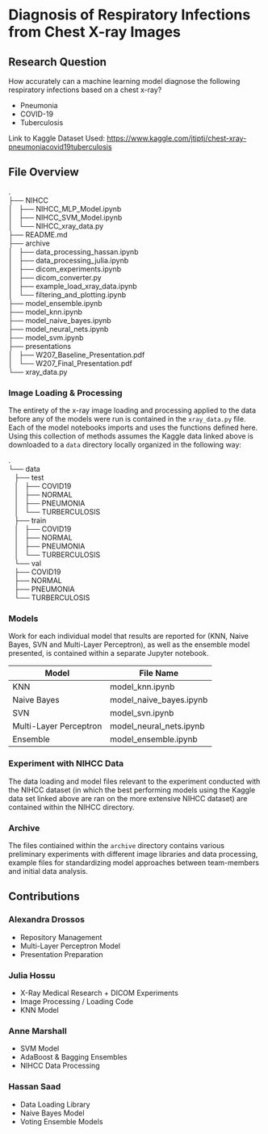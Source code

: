 # Diagnosis of Respiratory Infections from Chest X-ray Images

## Research Question

How accurately can a machine learning model diagnose the following respiratory infections based on a chest x-ray?
* Pneumonia
* COVID-19
* Tuberculosis

Link to Kaggle Dataset Used: https://www.kaggle.com/jtiptj/chest-xray-pneumoniacovid19tuberculosis

## File Overview
.  
├── NIHCC  
│   ├── NIHCC_MLP_Model.ipynb  
│   ├── NIHCC_SVM_Model.ipynb  
│   └── NIHCC_xray_data.py  
├── README.md  
├── archive  
│   ├── data_processing_hassan.ipynb  
│   ├── data_processing_julia.ipynb  
│   ├── dicom_experiments.ipynb  
│   ├── dicom_converter.py  
│   ├── example_load_xray_data.ipynb  
│   └── filtering_and_plotting.ipynb  
├── model_ensemble.ipynb  
├── model_knn.ipynb  
├── model_naive_bayes.ipynb  
├── model_neural_nets.ipynb  
├── model_svm.ipynb  
├── presentations  
│   ├── W207_Baseline_Presentation.pdf  
│   └── W207_Final_Presentation.pdf  
└── xray_data.py  

### Image Loading & Processing
The entirety of the x-ray image loading and processing applied to the data before any of the models were run is contained in the `xray_data.py` file. Each of the model notebooks imports and uses the functions defined here. Using this collection of methods assumes the Kaggle data linked above is downloaded to a `data` directory locally organized in the following way:  

.  
└── data  
   ├── test  
   │   ├── COVID19  
   │   ├── NORMAL  
   │   ├── PNEUMONIA  
   │   └── TURBERCULOSIS  
   ├── train  
   │   ├── COVID19  
   │   ├── NORMAL  
   │   ├── PNEUMONIA  
   │   └── TURBERCULOSIS  
   └── val  
       ├── COVID19  
       ├── NORMAL  
       ├── PNEUMONIA  
       └── TURBERCULOSIS  

### Models
Work for each individual model that results are reported for (KNN, Naive Bayes, SVN and Multi-Layer Perceptron), as well as the ensemble model presented, is contained within a separate Jupyter notebook.  

| Model | File Name |  
| ----- | --------- |  
| KNN | model_knn.ipynb |  
| Naive Bayes | model_naive_bayes.ipynb |  
| SVN | model_svn.ipynb |  
| Multi-Layer Perceptron | model_neural_nets.ipynb |  
| Ensemble | model_ensemble.ipynb |  

### Experiment with NIHCC Data
The data loading and model files relevant to the experiment conducted with the NIHCC dataset (in which the best performing models using the Kaggle data set linked above are ran on the more extensive NIHCC dataset) are contained within the NIHCC directory.

### Archive
The files contiained within the `archive` directory contains various preliminary experiments with different image libraries and data processing, example files for standardizing model approaches between team-members and initial data analysis.

## Contributions
### Alexandra Drossos
* Repository Management
* Multi-Layer Perceptron Model
* Presentation Preparation

### Julia Hossu
* X-Ray Medical Research + DICOM Experiments
* Image Processing / Loading Code
* KNN Model

### Anne Marshall
* SVM Model
* AdaBoost & Bagging Ensembles
* NIHCC Data Processing

### Hassan Saad
* Data Loading Library
* Naive Bayes Model
* Voting Ensemble Models
